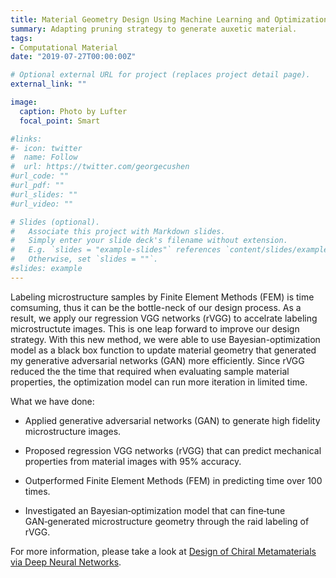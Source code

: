 ```yaml
---
title: Material Geometry Design Using Machine Learning and Optimization
summary: Adapting pruning strategy to generate auxetic material.
tags:
- Computational Material
date: "2019-07-27T00:00:00Z"

# Optional external URL for project (replaces project detail page).
external_link: ""

image:
  caption: Photo by Lufter
  focal_point: Smart

#links:
#- icon: twitter
#  name: Follow
#  url: https://twitter.com/georgecushen
#url_code: ""
#url_pdf: ""
#url_slides: ""
#url_video: ""

# Slides (optional).
#   Associate this project with Markdown slides.
#   Simply enter your slide deck's filename without extension.
#   E.g. `slides = "example-slides"` references `content/slides/example-slides.md`.
#   Otherwise, set `slides = ""`.
#slides: example
---
```


Labeling microstructure samples by Finite Element Methods (FEM) is time comsuming, thus it can be the bottle-neck of our design process. As a result, we apply our regression VGG networks (rVGG) to accelrate labeling microstructute images. This is one leap forward to improve our design strategy. With this new method, we were able to use Bayesian-optimization model as a black box function to update material geometry that generated my generative adversarial networks (GAN) more efficiently. Since rVGG reduced the the time that required when evaluating sample material properties, the optimization model can run more iteration in limited time.

What we have done: 

* Applied generative adversarial networks (GAN) to generate high fidelity microstructure images.

* Proposed regression VGG networks (rVGG) that can predict mechanical properties from material images with 95% accuracy.

* Outperformed Finite Element Methods (FEM) in predicting time over 100 times.

* Investigated an Bayesian‑optimization model that can fine‑tune GAN‑generated microstructure geometry through the raid labeling of rVGG.

For more information, please take a look at [Design of Chiral Metamaterials via Deep Neural Networks](https://lufteracademy.netlify.app/publication/conference-paper/).

